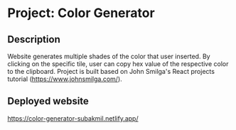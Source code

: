 # Project: Color Generator

## Description

Website generates multiple shades of the color that user inserted. By clicking on the specific tile, user can copy hex value of the respective color to the clipboard. Project is built based on John Smilga's React projects tutorial (https://www.johnsmilga.com/).

## Deployed website
https://color-generator-subakmil.netlify.app/
